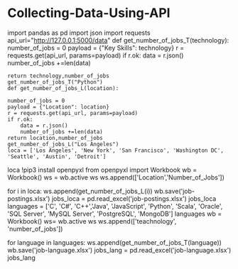 # Collecting-Data-Using-API
import pandas as pd
import json
import requests
api_url="http://127.0.0.1:5000/data"
def get_number_of_jobs_T(technology):
    number_of_jobs = 0
    payload = {"Key Skills": technology}
    r = requests.get(api_url, params=payload)
    if r.ok:
        data = r.json()
        number_of_jobs +=len(data)


    return technology,number_of_jobs
    get_number_of_jobs_T("Python")
    def get_number_of_jobs_L(location):
    
    number_of_jobs = 0
    payload = {"Location": location}
    r = requests.get(api_url, params=payload)
    if r.ok:
        data = r.json()
        number_of_jobs +=len(data)
    return location,number_of_jobs
    get_number_of_jobs_L("Los Angeles")
    loca = ['Los Angeles', 'New York', 'San Francisco', 'Washington DC', 'Seattle', 'Austin', 'Detroit']
loca
!pip3 install openpyxl
from openpyxl import Workbook
wb = Workbook()
ws = wb.active
ws
ws.append(['Location','Number_of_Jobs'])

for i in loca:
    ws.append(get_number_of_jobs_L(i))
    wb.save('job-postings.xlsx')
jobs_loca = pd.read_excel('job-postings.xlsx')
jobs_loca
languages = ['C', 'C#', 'C++','Java', 'JavaScript', 'Python', 'Scala', 'Oracle', 'SQL Server', 'MySQL Server', 'PostgreSQL', 'MongoDB']
languages
wb = Workbook()
ws= wb.active
ws
ws.append(['teachnology', 'number_of_jobs'])

for language in languages:
    ws.append(get_number_of_jobs_T(language))
    wb.save('job-language.xlsx')
jobs_lang = pd.read_excel('job-language.xlsx')
jobs_lang
